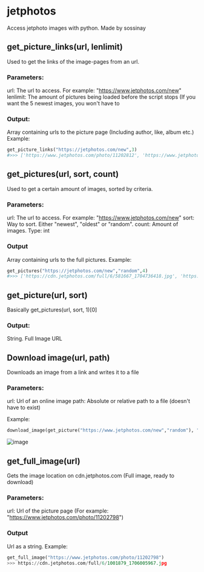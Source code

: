 # jetphotos
Access jetphoto images with python. Made by sossinay
## get_picture_links(url, lenlimit)
Used to get the links of the image-pages from an url.
### Parameters:
url: The url to access. For example: "https://www.jetphotos.com/new"
lenlimit: The amount of pictures being loaded before the script stops (If you want the 5 newest images, you won't have to

### Output:
Array containing urls to the picture page (Including author, like, album etc.)
Example:
``` Python
get_picture_links("https://jetphotos.com/new",3)
#>>> ['https://www.jetphotos.com/photo/11202812', 'https://www.jetphotos.com/photo/11202811', 'https://www.jetphotos.com/photo/11202810']
```
## get_pictures(url, sort, count)
Used to get a certain amount of images, sorted by criteria.

### Parameters:
url: The url to access. For example: "https://www.jetphotos.com/new"
sort: Way to sort. Either "newest", "oldest" or "random".
count: Amount of images. Type: int

###  Output
Array containing urls to the full pictures.
Example:
``` Python
get_pictures("https://jetphotos.com/new","random",4)
#>>> ['https://cdn.jetphotos.com/full/6/581667_1704736418.jpg', 'https://cdn.jetphotos.com/full/6/2102927_1704736184.jpg', 'https://cdn.jetphotos.com/full/6/1334877_1704736946.jpg', 'https://cdn.jetphotos.com/full/6/1545021_1704736104.jpg']
```

## get_picture(url, sort)

Basically get_pictures(url, sort, 1)[0]

### Output:
String. Full Image URL

## Download image(url, path)
Downloads an image from a link and writes it to a file

### Parameters:
url: Url of an online image
path: Absolute or relative path to a file (doesn't have to exist)

Example:
``` Python
download_image(get_picture("https://www.jetphotos.com/new","random"), "image.jpg")
```
![image](https://github.com/sossinayDev/jetphotos-python/assets/125735344/629cda92-bb06-431f-a80e-feda790080af)

## get_full_image(url)
Gets the image location on cdn.jetphotos.com (Full image, ready to download)
### Parameters:
url: Url of the picture page (For example: "https://www.jetphotos.com/photo/11202798")
### Output
Url as a string.
Example:
``` Python
get_full_image("https://www.jetphotos.com/photo/11202798")
>>> https://cdn.jetphotos.com/full/6/1001879_1706005967.jpg
```
